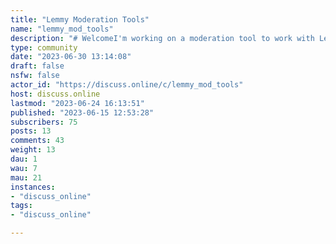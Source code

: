 ```yaml
---
title: "Lemmy Moderation Tools" 
name: "lemmy_mod_tools"
description: "# WelcomeI'm working on a moderation tool to work with Lemmy.I'm still in early development and discovery. This channel will update the status and respond to questions during development, testing, release, and post-release.You are encouraged to create posts defining your needs. I also appreciate feedback on status updates. This helps me maintain the right track.[Join us on Matrix!](https://matrix.to/#/#lemmy_moderation_tool:discuss.online)"
type: community
date: "2023-06-30 13:14:08"
draft: false
nsfw: false
actor_id: "https://discuss.online/c/lemmy_mod_tools"
host: discuss.online
lastmod: "2023-06-24 16:13:51"
published: "2023-06-15 12:53:28"
subscribers: 75
posts: 13
comments: 43
weight: 13
dau: 1
wau: 7
mau: 21
instances:
- "discuss_online"
tags: 
- "discuss_online"

---
```

